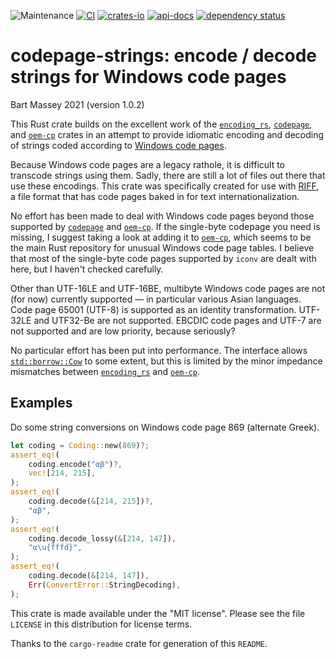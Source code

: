 ![Maintenance](https://img.shields.io/badge/maintenance-actively--developed-brightgreen.svg)
[![CI](https://github.com/BartMassey/codepage-strings/actions/workflows/main.yml/badge.svg)](https://github.com/BartMassey/codepage-strings/actions)
[![crates-io](https://img.shields.io/crates/v/codepage-strings.svg)](https://crates.io/crates/codepage-strings)
[![api-docs](https://docs.rs/codepage-strings/badge.svg)](https://docs.rs/codepage-strings)
[![dependency status](https://deps.rs/repo/github/BartMassey/codepage-strings/status.svg)](https://deps.rs/repo/github/BartMassey/codepage-strings)

# codepage-strings: encode / decode strings for Windows code pages
Bart Massey 2021 (version 1.0.2)

This Rust crate builds on the excellent work of the
[`encoding_rs`], [`codepage`], and [`oem-cp`] crates in an attempt
to provide idiomatic encoding and decoding of strings coded
according to
[Windows code pages](https://en.wikipedia.org/wiki/Windows_code_page).

Because Windows code pages are a legacy rathole, it is
difficult to transcode strings using them. Sadly, there are
still a lot of files out there that use these encodings.
This crate was specifically created for use with
[RIFF](https://www.aelius.com/njh/wavemetatools/doc/riffmci.pdf),
a file format that has code pages baked in for text
internationalization.

No effort has been made to deal with Windows code pages
beyond those supported by [`codepage`] and [`oem-cp`]. If the
single-byte codepage you need is missing, I suggest taking a
look at adding it to [`oem-cp`], which seems to be the main
Rust repository for unusual Windows code page tables. I
believe that most of the single-byte code pages supported by
`iconv` are dealt with here, but I haven't checked
carefully.

Other than UTF-16LE and UTF-16BE, multibyte Windows code
pages are not (for now) currently supported — in particular
various Asian languages. Code page 65001 (UTF-8) is
supported as an identity transformation.  UTF-32LE and
UTF32-Be are not supported. EBCDIC code pages and UTF-7 are
not supported and are low priority, because seriously?

No particular effort has been put into performance. The
interface allows [`std::borrow::Cow`] to some extent, but this
is limited by the minor impedance mismatches between
[`encoding_rs`] and [`oem-cp`].

## Examples

Do some string conversions on Windows code page 869
(alternate Greek).

```rust
let coding = Coding::new(869)?;
assert_eq!(
    coding.encode("αβ")?,
    vec![214, 215],
);
assert_eq!(
    coding.decode(&[214, 215])?,
    "αβ",
);
assert_eq!(
    coding.decode_lossy(&[214, 147]),
    "α\u{fffd}",
);
assert_eq!(
    coding.decode(&[214, 147]),
    Err(ConvertError::StringDecoding),
);
```

[`encoding_rs`]: http://crates.io/crates/encoding_rs
[`codepage`]: http://crates.io/crates/codepage
[`oem-cp`]: http://crates.io/crates/oem-cp
[`std::borrow::Cow`]: https://doc.rust-lang.org/nightly/alloc/borrow/enum.Cow.html

This crate is made available under the "MIT
license". Please see the file `LICENSE` in this distribution
for license terms.

Thanks to the `cargo-readme` crate for generation of this `README`.
